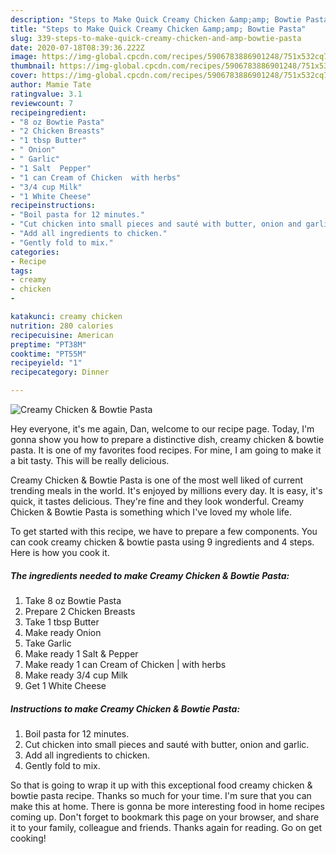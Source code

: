 ```yaml
---
description: "Steps to Make Quick Creamy Chicken &amp;amp; Bowtie Pasta"
title: "Steps to Make Quick Creamy Chicken &amp;amp; Bowtie Pasta"
slug: 339-steps-to-make-quick-creamy-chicken-and-amp-bowtie-pasta
date: 2020-07-18T08:39:36.222Z
image: https://img-global.cpcdn.com/recipes/5906783886901248/751x532cq70/creamy-chicken-bowtie-pasta-recipe-main-photo.jpg
thumbnail: https://img-global.cpcdn.com/recipes/5906783886901248/751x532cq70/creamy-chicken-bowtie-pasta-recipe-main-photo.jpg
cover: https://img-global.cpcdn.com/recipes/5906783886901248/751x532cq70/creamy-chicken-bowtie-pasta-recipe-main-photo.jpg
author: Mamie Tate
ratingvalue: 3.1
reviewcount: 7
recipeingredient:
- "8 oz Bowtie Pasta"
- "2 Chicken Breasts"
- "1 tbsp Butter"
- " Onion"
- " Garlic"
- "1 Salt  Pepper"
- "1 can Cream of Chicken  with herbs"
- "3/4 cup Milk"
- "1 White Cheese"
recipeinstructions:
- "Boil pasta for 12 minutes."
- "Cut chicken into small pieces and sauté with butter, onion and garlic."
- "Add all ingredients to chicken."
- "Gently fold to mix."
categories:
- Recipe
tags:
- creamy
- chicken
- 

katakunci: creamy chicken  
nutrition: 280 calories
recipecuisine: American
preptime: "PT38M"
cooktime: "PT55M"
recipeyield: "1"
recipecategory: Dinner

---
```



![Creamy Chicken &amp; Bowtie Pasta](https://img-global.cpcdn.com/recipes/5906783886901248/751x532cq70/creamy-chicken-bowtie-pasta-recipe-main-photo.jpg)

Hey everyone, it's me again, Dan, welcome to our recipe page. Today, I'm gonna show you how to prepare a distinctive dish, creamy chicken &amp; bowtie pasta. It is one of my favorites food recipes. For mine, I am going to make it a bit tasty. This will be really delicious.

Creamy Chicken &amp; Bowtie Pasta is one of the most well liked of current trending meals in the world. It's enjoyed by millions every day. It is easy, it's quick, it tastes delicious. They're fine and they look wonderful. Creamy Chicken &amp; Bowtie Pasta is something which I've loved my whole life.




To get started with this recipe, we have to prepare a few components. You can cook creamy chicken &amp; bowtie pasta using 9 ingredients and 4 steps. Here is how you cook it.

<!--inarticleads1-->

##### The ingredients needed to make Creamy Chicken &amp; Bowtie Pasta:

1. Take 8 oz Bowtie Pasta
1. Prepare 2 Chicken Breasts
1. Take 1 tbsp Butter
1. Make ready  Onion
1. Take  Garlic
1. Make ready 1 Salt &amp; Pepper
1. Make ready 1 can Cream of Chicken | with herbs
1. Make ready 3/4 cup Milk
1. Get 1 White Cheese




<!--inarticleads2-->

##### Instructions to make Creamy Chicken &amp; Bowtie Pasta:

1. Boil pasta for 12 minutes.
1. Cut chicken into small pieces and sauté with butter, onion and garlic.
1. Add all ingredients to chicken.
1. Gently fold to mix.




So that is going to wrap it up with this exceptional food creamy chicken &amp; bowtie pasta recipe. Thanks so much for your time. I'm sure that you can make this at home. There is gonna be more interesting food in home recipes coming up. Don't forget to bookmark this page on your browser, and share it to your family, colleague and friends. Thanks again for reading. Go on get cooking!
